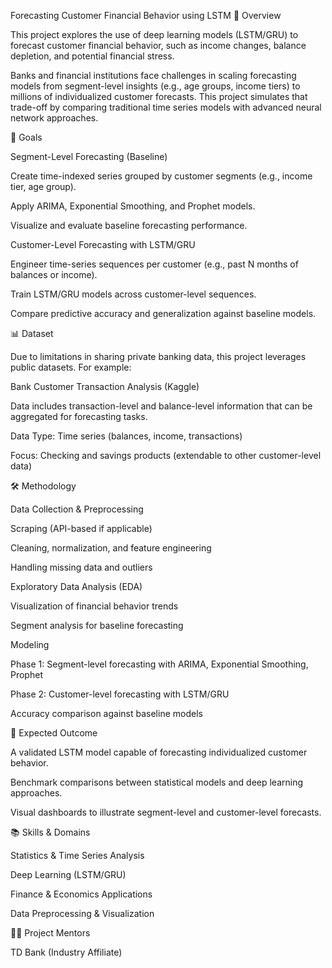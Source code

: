 Forecasting Customer Financial Behavior using LSTM
📌 Overview

This project explores the use of deep learning models (LSTM/GRU) to forecast customer financial behavior, such as income changes, balance depletion, and potential financial stress.

Banks and financial institutions face challenges in scaling forecasting models from segment-level insights (e.g., age groups, income tiers) to millions of individualized customer forecasts. This project simulates that trade-off by comparing traditional time series models with advanced neural network approaches.

🎯 Goals

Segment-Level Forecasting (Baseline)

Create time-indexed series grouped by customer segments (e.g., income tier, age group).

Apply ARIMA, Exponential Smoothing, and Prophet models.

Visualize and evaluate baseline forecasting performance.

Customer-Level Forecasting with LSTM/GRU

Engineer time-series sequences per customer (e.g., past N months of balances or income).

Train LSTM/GRU models across customer-level sequences.

Compare predictive accuracy and generalization against baseline models.

📊 Dataset

Due to limitations in sharing private banking data, this project leverages public datasets. For example:

Bank Customer Transaction Analysis (Kaggle)

Data includes transaction-level and balance-level information that can be aggregated for forecasting tasks.

Data Type: Time series (balances, income, transactions)

Focus: Checking and savings products (extendable to other customer-level data)

🛠️ Methodology

Data Collection & Preprocessing

Scraping (API-based if applicable)

Cleaning, normalization, and feature engineering

Handling missing data and outliers

Exploratory Data Analysis (EDA)

Visualization of financial behavior trends

Segment analysis for baseline forecasting

Modeling

Phase 1: Segment-level forecasting with ARIMA, Exponential Smoothing, Prophet

Phase 2: Customer-level forecasting with LSTM/GRU

Accuracy comparison against baseline models

🚀 Expected Outcome

A validated LSTM model capable of forecasting individualized customer behavior.

Benchmark comparisons between statistical models and deep learning approaches.

Visual dashboards to illustrate segment-level and customer-level forecasts.

📚 Skills & Domains

Statistics & Time Series Analysis

Deep Learning (LSTM/GRU)

Finance & Economics Applications

Data Preprocessing & Visualization

👩‍💻 Project Mentors

TD Bank (Industry Affiliate)
